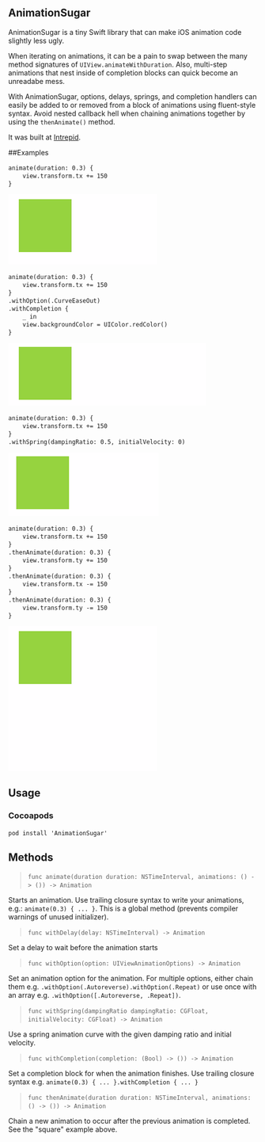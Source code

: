 ## AnimationSugar

AnimationSugar is a tiny Swift library that can make iOS animation code slightly less ugly.

When iterating on animations, it can be a pain to swap between the many method signatures of `UIView.animateWithDuration`. Also, multi-step animations that nest inside of completion blocks can quick become an unreadabe mess. 

With AnimationSugar, options, delays, springs, and completion handlers can easily be added to or removed from a block of animations using fluent-style syntax. Avoid nested callback hell when chaining animations together by using the `thenAnimate()` method.

It was built at [Intrepid](http://intrepid.io).

##Examples

    animate(duration: 0.3) {
        view.transform.tx += 150
    }

![Image of animation to the right](Images/AnimationSugar_1.gif)

    animate(duration: 0.3) {
        view.transform.tx += 150
    }
    .withOption(.CurveEaseOut)
    .withCompletion {
        _ in
        view.backgroundColor = UIColor.redColor()
    }

![Image of animation with completion](Images/AnimationSugar_2.gif)

    animate(duration: 0.3) {
        view.transform.tx += 150
    }
    .withSpring(dampingRatio: 0.5, initialVelocity: 0)

![Image of animation with spring](Images/AnimationSugar_3.gif)

    animate(duration: 0.3) {
        view.transform.tx += 150
    }
    .thenAnimate(duration: 0.3) {
        view.transform.ty += 150
    }
    .thenAnimate(duration: 0.3) {
        view.transform.tx -= 150
    }
    .thenAnimate(duration: 0.3) {
        view.transform.ty -= 150
    }

![Image of animation in a square](Images/AnimationSugar_4.gif)

## Usage

### Cocoapods

    pod install 'AnimationSugar'

## Methods

> `func animate(duration duration: NSTimeInterval, animations: () -> ()) -> Animation`

Starts an animation. Use trailing closure syntax to write your animations, e.g.: `animate(0.3) { ... }`. This is a global method (prevents compiler warnings of unused initializer).

> `func withDelay(delay: NSTimeInterval) -> Animation`

Set a delay to wait before the animation starts

> `func withOption(option: UIViewAnimationOptions) -> Animation`

Set an animation option for the animation. For multiple options, either chain them e.g. `.withOption(.Autoreverse).withOption(.Repeat)` or use once with an array e.g. `.withOption([.Autoreverse, .Repeat])`.

> `func withSpring(dampingRatio dampingRatio: CGFloat, initialVelocity: CGFloat) -> Animation`

Use a spring animation curve with the given damping ratio and initial velocity.

> `func withCompletion(completion: (Bool) -> ()) -> Animation`

Set a completion block for when the animation finishes. Use trailing closure syntax e.g. `animate(0.3) { ... }.withCompletion { ... }`

> `func thenAnimate(duration duration: NSTimeInterval, animations: () -> ()) -> Animation`

Chain a new animation to occur after the previous animation is completed. See the "square" example above.

